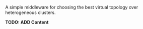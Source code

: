 A simple middleware for choosing the best virtual topology over heterogeneous clusters.

**TODO: ADD Content**
